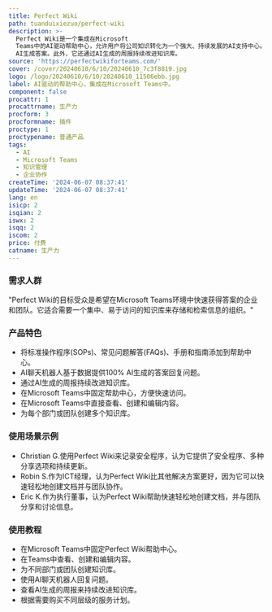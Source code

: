 ```yaml
---
title: Perfect Wiki
path: tuanduixiezuo/perfect-wiki
description: >-
  Perfect Wiki是一个集成在Microsoft
  Teams中的AI驱动帮助中心，允许用户将公司知识转化为一个强大、持续发展的AI支持中心。这个中心能够理解和支持你的同事和客户，通过AI聊天机器人回答他们的问题，提供基于数据的100%
  AI生成答案。此外，它还通过AI生成的周报持续改进知识库。
source: 'https://perfectwikiforteams.com/'
cover: /cover/20240610/6/10/20240610_7c3f8819.jpg
logo: /logo/20240610/6/10/20240610_11506ebb.jpg
label: AI驱动的帮助中心，集成在Microsoft Teams中。
component: false
procattr: 1
procattrname: 生产力
procform: 3
procformname: 插件
proctype: 1
proctypename: 普通产品
tags:
  - AI
  - Microsoft Teams
  - 知识管理
  - 企业协作
createTime: '2024-06-07 08:37:41'
updateTime: '2024-06-07 08:37:41'
lang: en
isicp: 2
isqian: 2
iswx: 2
isqq: 2
iscom: 2
price: 付费
catname: 生产力
---
```




### 需求人群
"Perfect Wiki的目标受众是希望在Microsoft Teams环境中快速获得答案的企业和团队。它适合需要一个集中、易于访问的知识库来存储和检索信息的组织。"

### 产品特色
* 将标准操作程序(SOPs)、常见问题解答(FAQs)、手册和指南添加到帮助中心。
* AI聊天机器人基于数据提供100% AI生成的答案回复问题。
* 通过AI生成的周报持续改进知识库。
* 在Microsoft Teams中固定帮助中心，方便快速访问。
* 在Microsoft Teams中直接查看、创建和编辑内容。
* 为每个部门或团队创建多个知识库。

### 使用场景示例
* Christian G.使用Perfect Wiki来记录安全程序，认为它提供了安全程序、多种分享选项和持续更新。
* Robin S.作为ICT经理，认为Perfect Wiki比其他解决方案更好，因为它可以快速轻松地创建文档并与团队协作。
* Eric K.作为执行董事，认为Perfect Wiki帮助快速轻松地创建文档，并与团队分享和讨论信息。

### 使用教程
* 在Microsoft Teams中固定Perfect Wiki帮助中心。
* 在Teams中查看、创建和编辑内容。
* 为不同部门或团队创建知识库。
* 使用AI聊天机器人回复问题。
* 查看AI生成的周报来持续改进知识库。
* 根据需要购买不同层级的服务计划。

  
